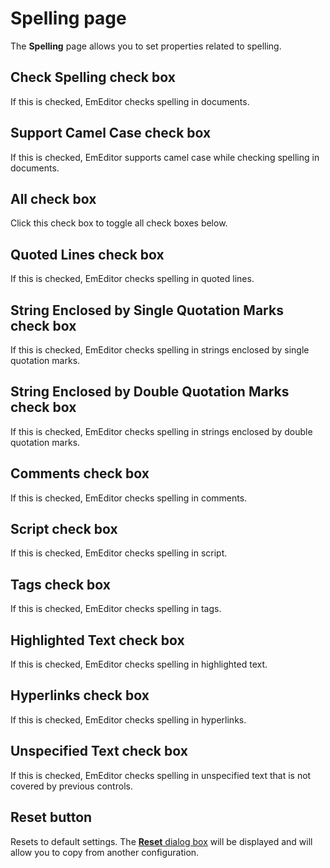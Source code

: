 # Spelling page

The **Spelling** page allows you to set properties related to spelling.

## Check Spelling check box

If this is checked, EmEditor checks spelling in documents.

## Support Camel Case check box

If this is checked, EmEditor supports camel case while checking spelling in documents.

## All check box

Click this check box to toggle all check boxes below.

## Quoted Lines check box

If this is checked, EmEditor checks spelling in quoted lines.

## String Enclosed by Single Quotation Marks check box

If this is checked, EmEditor checks spelling in strings enclosed by single quotation marks.

## String Enclosed by Double Quotation Marks check box

If this is checked, EmEditor checks spelling in strings enclosed by double quotation marks.

## Comments check box

If this is checked, EmEditor checks spelling in comments.

## Script check box

If this is checked, EmEditor checks spelling in script.

## Tags check box

If this is checked, EmEditor checks spelling in tags.

## Highlighted Text check box

If this is checked, EmEditor checks spelling in highlighted text.

## Hyperlinks check box

If this is checked, EmEditor checks spelling in hyperlinks.

## Unspecified Text check box

If this is checked, EmEditor checks spelling in unspecified text that is not
covered by previous controls.

## Reset button

Resets to default settings. The
[**Reset** dialog box](../reset/index) will be displayed
and will allow you to copy from another configuration.

